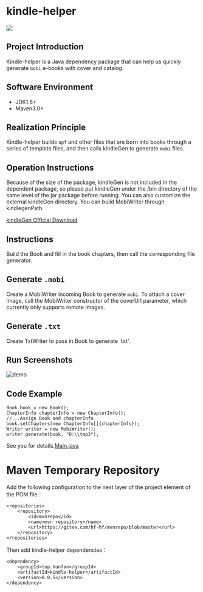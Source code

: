 # kindle-helper

<p align="left">
    <a>
    	<img src="https://img.shields.io/badge/JDK-1.8+-brightgreen.svg" >
    </a>
</p>

## Project Introduction
Kindle-helper is a Java dependency package that can help us quickly generate `mobi` e-books with cover and catalog.

## Software Environment
- JDK1.8+
- Maven3.0+

## Realization Principle
Kindle-helper builds `opf` and other files that are born into books through a series of template files, and then calls kindleGen to generate `mobi` files.

## Operation Instructions
Because of the size of the package, kindleGen is not included in the dependent package, so please put kindleGen under the /bin directory of the same level of the jar package before running. You can also customize the external kindleGen directory. You can build MobiWriter through kindlegenPath.

[kindleGen Official Download](https://www.amazon.com/gp/feature.html?docId=1000765211)

## Instructions
Build the Book and fill in the book chapters, then call the corresponding file generator.

## Generate `.mobi`
Create a MobiWriter incoming Book to generate `mobi`. To attach a cover image, call the MobiWriter constructor of the coverUrl parameter, which currently only supports remote images.

## Generate `.txt`
Create TxtWriter to pass in Book to generate `txt'.

## Run Screenshots
![demo](/images/demo.gif)

## Code Example
```
Book book = new Book();
ChapterInfo chapterInfo = new ChapterInfo();
//...Assign Book and chapterInfo
book.setChapters(new ChapterInfo[]{chapterInfo});
Writer writer = new MobiWriter();
writer.generate(book, "D:\\tmp3");
```
See you for details.[Main.java](/src/test/java/top/hunfan/kindle/Main.java)
 
# Maven Temporary Repository
Add the following configuration to the next layer of the project element of the POM file：

```
<repositories>
    <repository>
        <id>mvnrepo</id>
        <name>mvn repository</name>
        <url>https://gitee.com/hf-hf/mvnrepo/blob/master</url>
    </repository>
</repositories>
```

Then add kindle-helper dependencies：

```
<dependency>
    <groupId>top.hunfan</groupId>
    <artifactId>kindle-helper</artifactId>
    <version>0.0.5</version>
</dependency>
```